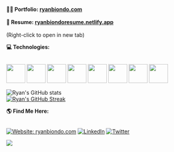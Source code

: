 <!-- Thanks for inspecting my code! I'm currently looking for opportunities as a web developer. Feel free to reach out! =] ryanbiondo.com -->

**<div> 👨‍💻 Portfolio: [ryanbiondo.com](https://www.ryanbiondo.com/)</div>** </br>
**<div> 📃 Resume: [ryanbiondoresume.netlify.app](https://ryanbiondoresume.netlify.app/)</div>** </br>
(Right-click to open in new tab)</br>

**<div> 💻 Technologies:</div>** </br>
<p align="left" style="margin-bottom: 0;">
  <img src="https://img.shields.io/badge/-JavaScript-F7DF1E?style=for-the-badge&logo=JavaScript&logoColor=black" height="50" />
  <img src="https://img.shields.io/badge/-TypeScript-007ACC?style=for-the-badge&logo=TypeScript&logoColor=white" height="50" />
  <img src="https://img.shields.io/badge/-React-61DAFB?style=for-the-badge&logo=React&logoColor=black" height="50" />
  <img src="https://img.shields.io/badge/-HTML-E34F26?style=for-the-badge&logo=HTML5&logoColor=white" height="50" />
  <img src="https://img.shields.io/badge/-CSS-1572B6?style=for-the-badge&logo=CSS3&logoColor=white" height="50" />
  <img src="https://img.shields.io/badge/-Node.js-339933?style=for-the-badge&logo=Node.js&logoColor=white" height="50" />
  <img src="https://img.shields.io/badge/-Three.js-000000?style=for-the-badge&logo=Three.js&logoColor=white" height="50" />
  <img src="https://img.shields.io/badge/-Git-F05032?style=for-the-badge&logo=git&logoColor=white" height="50" />
</p>


![Ryan's GitHub stats](https://github-readme-stats.vercel.app/api?username=Ryan-Biondo&hide=stars,contribs,issues&show_icons=true&theme=tokyonight)</br>
[![Ryan's GitHub Streak](https://streak-stats.demolab.com/?user=Ryan-Biondo&theme=tokyonight)](https://git.io/streak-stats)</br>

**<div> 🌎 Find Me Here:</div>** </br>

[![Website: ryanbiondo.com](https://img.shields.io/badge/-Portfolio-000000?&style=for-the-badge&logo=Google-Chrome&logoColor=white)](http://ryanbiondo.com)
[![LinkedIn](https://img.shields.io/badge/LinkedIn-%230077B5.svg?&style=for-the-badge&logo=linkedin&logoColor=white)](https://www.linkedin.com/in/ryan-biondo/)
[![Twitter](https://img.shields.io/badge/Twitter-%231DA1F2.svg?&style=for-the-badge&logo=twitter&logoColor=white)](https://twitter.com/RyanBiondo/)

![](https://komarev.com/ghpvc/?username=Ryan-Biondo&label=PROFILE+VIEWS&style=for-the-badge&color=red)


